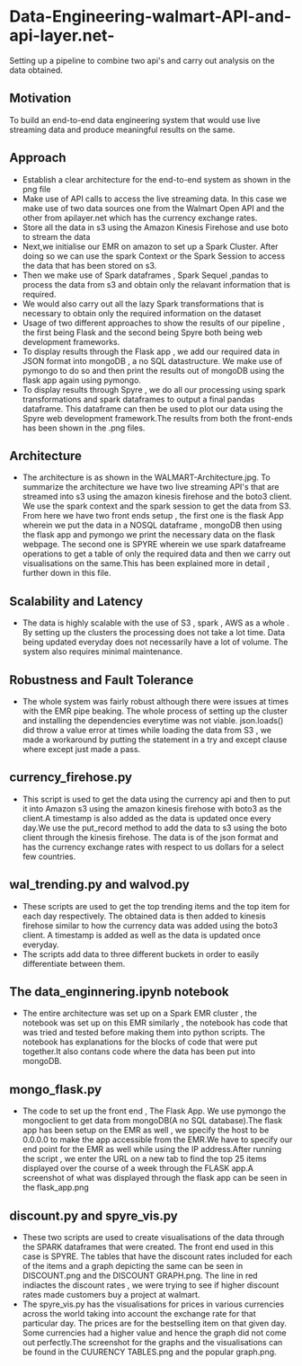 # Data-Engineering-walmart-API-and-api-layer.net-
Setting up a pipeline to combine two api's and carry out analysis on the data obtained.
## Motivation
To build an end-to-end data engineering system that would use live streaming data and produce meaningful results on the same.

## Approach 
- Establish a clear architecture for the end-to-end system as shown in the png file
- Make use of API calls to access the live streaming data. In this case we make use of two data sources one from the Walmart Open API and the other from apilayer.net which has the currency exchange rates.
- Store all the data in s3 using the Amazon Kinesis Firehose and use boto to stream the data
- Next,we initialise our EMR on amazon to set up a Spark Cluster. After doing so we can use the spark Context or the Spark      Session to access the data that has been stored on s3.
- Then we make use of Spark dataframes , Spark Sequel ,pandas to process the data from s3 and obtain only the relavant information that is required.
- We would also carry out all the lazy Spark transformations that is necessary to obtain only the required information on the dataset
- Usage of two different approaches to show the results of our pipeline , the first being Flask and the second being Spyre both being web development frameworks.
- To display results through the Flask app , we add our required data in JSON format into mongoDB , a no SQL datastructure. We make use of pymongo to do so and then print the results out of mongoDB using the flask app again using pymongo.
- To display results through Spyre , we do all our processing using spark transformations and spark dataframes to output a final pandas dataframe. This dataframe can then be used to plot our data using the Spyre web development framework.The results from both the front-ends has been shown in the .png files.

## Architecture
- The architecture is as shown in the WALMART-Architecture.jpg. To summarize the architecture we have two live streaming API's that are streamed into s3 using the amazon kinesis firehose and the boto3 client. We use the spark context and the spark session to get the data from S3. From here we have two front ends setup , the first one is the flask App wherein we put the data in a NOSQL dataframe , mongoDB then using the flask app and pymongo we print the necessary data on the flask webpage. The second one is SPYRE wherein we use spark datafreame operations to get a table of only the required data and then we carry out visualisations on the same.This has been explained more in detail , further down in this file.

## Scalability and Latency 
- The data is highly scalable with the use of S3 , spark , AWS as a whole . By setting up the clusters the processing does not take a lot time. Data being updated everyday does not necessarily have a lot of volume. The system also requires minimal maintenance.

## Robustness and Fault Tolerance
- The whole system was fairly robust although there were issues at times with the EMR pipe beaking. The whole process of setting up the cluster and installing the dependencies everytime was not viable. json.loads() did throw a value error at times while loading the data from S3 , we made a workaround by putting the statement in a try and except clause where except just made a pass.

## currency_firehose.py
- This script is used to get the data using the currency api and then to put it into Amazon s3 using the amazon kinesis firehose with boto3 as the client.A timestamp is also added as the data is updated once every day.We use the put_record method to add the data to s3 using the boto client through the kinesis firehose. The data is of the json format and has the currency exchange rates with respect to us dollars for a select few countries.

## wal_trending.py and walvod.py
- These scripts are used to get the top trending items and the top item for each day respectively. The obtained data is then added to kinesis firehose similar to how the currency data was added using the boto3 client. A timestamp is added as well as the data is updated once everyday.
- The scripts add data to three different buckets in order to easily differentiate between them.

## The data_enginnering.ipynb notebook
- The entire architecture was set up on a Spark EMR cluster , the notebook was set up on this EMR similarly , the notebook has code that was tried and tested before making them into python scripts. The notebook has explanations for the blocks of code that were put together.It also contans code where the data has been put into mongoDB.

## mongo_flask.py
- The code to set up the front end , The Flask App. We use pymongo the mongoclient to get data from mongoDB(A no SQL database).The flask app has been setup on the EMR as well , we specify the host to be 0.0.0.0 to make the app accessible from the EMR.We have to specify our end point for the EMR as well while using the IP address.After running the script , we enter the URL on a new tab to find the top 25 items displayed over the course of a week through the FLASK app.A screenshot of what was displayed through the flask app can be seen in the flask_app.png

## discount.py and spyre_vis.py
- These two scripts are used to create visualisations of the data through the SPARK dataframes that were created. The front end used in this case is SPYRE. The tables that have the discount rates included for each of the items and a graph depicting the same can be seen in DISCOUNT.png and the DISCOUNT GRAPH.png. The line in red indiactes the discount rates , we were trying to see if higher discount rates made customers buy a project at walmart.
- The spyre_vis.py has the visualisations for prices in various currencies across the world taking into account the exchange rate for that particular day. The prices are for the bestselling item on that given day. Some currencies had a higher value and hence the graph did not come out perfectly.The screenshot for the graphs and the visualisations can be found in the CUURENCY TABLES.png and the popular graph.png.

